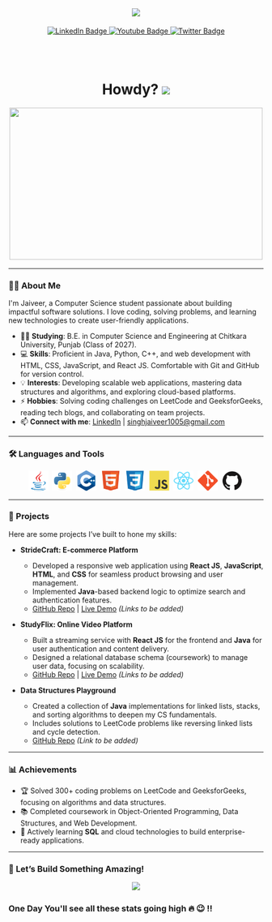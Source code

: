 
<div id="header" align="center">
  <img src="https://media.giphy.com/media/CuuSHzuc0O166MRfjt/giphy.gif" width="150"/>
</div>
<br>
<div id="badges" align ="center">
  <a href="www.linkedin.com/in/jaiveer-singh-0544082a2">
    <img src="https://img.shields.io/badge/LinkedIn-blue?style=for-the-badge&logo=linkedin&logoColor=white" alt="LinkedIn Badge"/>
  </a>
  <a href="your-youtube-URL">
    <img src="https://img.shields.io/badge/YouTube-red?style=for-the-badge&logo=youtube&logoColor=white" alt="Youtube Badge"/>
  </a>
  <a href="your-twitter-URL">
    <img src="https://img.shields.io/badge/Twitter-blue?style=for-the-badge&logo=twitter&logoColor=white" alt="Twitter Badge"/>
  </a>
</div>
<br>
<div align = "center">
<img src="https://komarev.com/ghpvc/?username=JaiveerSingh2004&style=flat-square&color=blue" alt=""/>
</div>
<br>
<h1 align = "center">
  Howdy?
  <img src="https://media.giphy.com/media/hvRJCLFzcasrR4ia7z/giphy.gif" width="30px"/>
</h1>

<div align="center">
  <img src="https://media.giphy.com/media/pOZhmE42D1WrCWATLK/giphy.gif" width="500" height="300"/>
</div>

---

### :man_technologist: About Me

I'm Jaiveer, a Computer Science student passionate about building impactful software solutions. I love coding, solving problems, and learning new technologies to create user-friendly applications.

- :man_student: **Studying**: B.E. in Computer Science and Engineering at Chitkara University, Punjab (Class of 2027).
- :computer: **Skills**: Proficient in Java, Python, C++, and web development with HTML, CSS, JavaScript, and React JS. Comfortable with Git and GitHub for version control.
- :bulb: **Interests**: Developing scalable web applications, mastering data structures and algorithms, and exploring cloud-based platforms.
- :zap: **Hobbies**: Solving coding challenges on LeetCode and GeeksforGeeks, reading tech blogs, and collaborating on team projects.
- :mailbox: **Connect with me**: [LinkedIn](www.linkedin.com/in/singhjaiveer1005) | singhjaiveer1005@gmail.com

---

### :hammer_and_wrench: Languages and Tools

<div align="center">
  <img src="https://github.com/devicons/devicon/blob/master/icons/java/java-original.svg" title="Java" alt="Java" width="40" height="40"/>&nbsp;
  <img src="https://github.com/devicons/devicon/blob/master/icons/python/python-original.svg" title="Python" alt="Python" width="40" height="40"/>&nbsp;
  <img src="https://github.com/devicons/devicon/blob/master/icons/cplusplus/cplusplus-original.svg" title="C++" alt="C++" width="40" height="40"/>&nbsp;
  <img src="https://github.com/devicons/devicon/blob/master/icons/html5/html5-original.svg" title="HTML5" alt="HTML5" width="40" height="40"/>&nbsp;
  <img src="https://github.com/devicons/devicon/blob/master/icons/css3/css3-original.svg" title="CSS3" alt="CSS3" width="40" height="40"/>&nbsp;
  <img src="https://github.com/devicons/devicon/blob/master/icons/javascript/javascript-original.svg" title="JavaScript" alt="JavaScript" width="40" height="40"/>&nbsp;
  <img src="https://github.com/devicons/devicon/blob/master/icons/react/react-original.svg" title="React" alt="React" width="40" height="40"/>&nbsp;
  <img src="https://github.com/devicons/devicon/blob/master/icons/git/git-original.svg" title="Git" alt="Git" width="40" height="40"/>&nbsp;
  <img src="https://github.com/devicons/devicon/blob/master/icons/github/github-original.svg" title="GitHub" alt="GitHub" width="40" height="40"/>&nbsp;
</div>

---

### :rocket: Projects

Here are some projects I’ve built to hone my skills:

- **StrideCraft: E-commerce Platform**  
  - Developed a responsive web application using **React JS**, **JavaScript**, **HTML**, and **CSS** for seamless product browsing and user management.  
  - Implemented **Java**-based backend logic to optimize search and authentication features.  
  - [GitHub Repo](#) | [Live Demo](#) *(Links to be added)*

- **StudyFlix: Online Video Platform**  
  - Built a streaming service with **React JS** for the frontend and **Java** for user authentication and content delivery.  
  - Designed a relational database schema (coursework) to manage user data, focusing on scalability.  
  - [GitHub Repo](#) | [Live Demo](#) *(Links to be added)*

- **Data Structures Playground**  
  - Created a collection of **Java** implementations for linked lists, stacks, and sorting algorithms to deepen my CS fundamentals.  
  - Includes solutions to LeetCode problems like reversing linked lists and cycle detection.  
  - [GitHub Repo](#) *(Link to be added)*

---

### :bar_chart: Achievements

- :trophy: Solved 300+ coding problems on LeetCode and GeeksforGeeks, focusing on algorithms and data structures.  
- :books: Completed coursework in Object-Oriented Programming, Data Structures, and Web Development.  
- :muscle: Actively learning **SQL** and cloud technologies to build enterprise-ready applications.

---

### :handshake: Let’s Build Something Amazing!

<div align="center">
  <img src="https://media.giphy.com/media/LmNwrBhejkK9EFP504/giphy.gif" width="200"/>
</div>

### One Day You'll see all these stats going high :fire: :wink: !!

